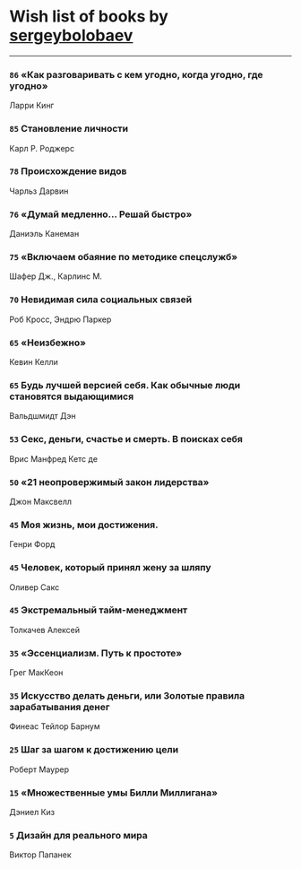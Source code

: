 # Wish list of books by [sergeybolobaev](http://vk.com/id37918255)
---

### `86` «Как разговаривать с кем угодно, когда угодно, где угодно»
Ларри Кинг

### `85` Становление личности
Карл Р. Роджерс

### `78` Происхождение видов
Чарльз Дарвин

### `76` «Думай медленно… Решай быстро»
Даниэль Канеман

### `75` «Включаем обаяние по методике спецслужб»
Шафер Дж., Карлинс М.

### `70` Невидимая сила социальных связей
Роб Кросс, Эндрю Паркер

### `65` «Неизбежно»
Кевин Келли

### `65` Будь лучшей версией себя. Как обычные люди становятся выдающимися
Вальдшмидт Дэн

### `53` Секс, деньги, счастье и смерть. В поисках себя
Врис Манфред Кетс де

### `50` «21 неопровержимый закон лидерства»
Джон Максвелл

### `45` Моя жизнь, мои достижения.
Генри Форд

### `45` Человек, который принял жену за шляпу
Оливер Сакс

### `45` Экстремальный тайм-менеджмент
Толкачев Алексей

### `35` «Эссенциализм. Путь к простоте»
Грег МакКеон

### `35` Искусство делать деньги, или Золотые правила зарабатывания денег
Финеас Тейлор Барнум

### `25` Шаг за шагом к достижению цели
Роберт Маурер

### `15` «Множественные умы Билли Миллигана»
Дэниел Киз

### `5` Дизайн для реального мира
Виктор Папанек

